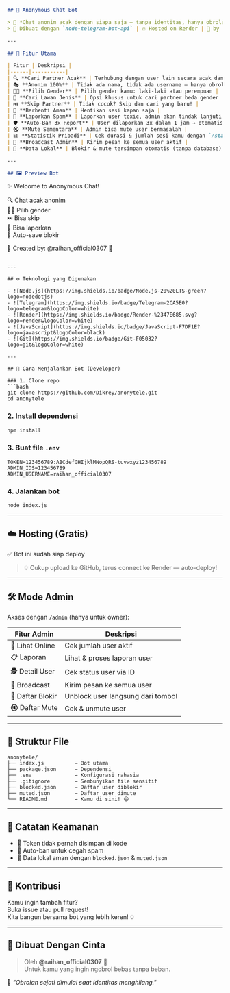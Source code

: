 ```markdown
## 🤖 Anonymous Chat Bot

> 🔐 *Chat anonim acak dengan siapa saja — tanpa identitas, hanya obrolan!*  
> 💬 Dibuat dengan `node-telegram-bot-api` | 🔥 Hosted on Render | 🚀 by [@raihan_official0307](https://t.me/raihan_official0307)

---

## 🎯 Fitur Utama

| Fitur | Deskripsi |
|------|-----------|
| 🔍 **Cari Partner Acak** | Terhubung dengan user lain secara acak dan anonim |
| 🎭 **Anonim 100%** | Tidak ada nama, tidak ada username — hanya obrolan |
| 👦👧 **Pilih Gender** | Pilih gender kamu: laki-laki atau perempuan |
| 🎯 **Cari Lawan Jenis** | Opsi khusus untuk cari partner beda gender |
| ⏭️ **Skip Partner** | Tidak cocok? Skip dan cari yang baru! |
| 🛑 **Berhenti Aman** | Hentikan sesi kapan saja |
| 🚨 **Laporkan Spam** | Laporkan user toxic, admin akan tindak lanjuti |
| 🛡️ **Auto-Ban 3x Report** | User dilaporkan 3x dalam 1 jam → otomatis diblokir |
| 🔇 **Mute Sementara** | Admin bisa mute user bermasalah |
| 📊 **Statistik Pribadi** | Cek durasi & jumlah sesi kamu dengan `/stats` |
| 📢 **Broadcast Admin** | Kirim pesan ke semua user aktif |
| 💾 **Data Lokal** | Blokir & mute tersimpan otomatis (tanpa database) |

---

## 🖼️ Preview Bot

```
✨ Welcome to Anonymous Chat!

🔍 Chat acak anonim  
👦👧 Pilih gender  
⏭️ Bisa skip  
🚨 Bisa laporkan  
🔐 Auto-save blokir  

👤 Created by: @raihan_official0307 💙
```

---

## ⚙️ Teknologi yang Digunakan

- ![Node.js](https://img.shields.io/badge/Node.js-20%20LTS-green?logo=nodedotjs)
- ![Telegram](https://img.shields.io/badge/Telegram-2CA5E0?logo=telegram&logoColor=white)
- ![Render](https://img.shields.io/badge/Render-%2347E685.svg?logo=render&logoColor=white)
- ![JavaScript](https://img.shields.io/badge/JavaScript-F7DF1E?logo=javascript&logoColor=black)
- ![Git](https://img.shields.io/badge/Git-F05032?logo=git&logoColor=white)

---

## 🚀 Cara Menjalankan Bot (Developer)

### 1. Clone repo
```bash
git clone https://github.com/Dikrey/anonytele.git
cd anonytele
```

### 2. Install dependensi
```bash
npm install
```

### 3. Buat file `.env`
```env
TOKEN=123456789:ABCdefGHIjklMNopQRS-tuvwxyz123456789
ADMIN_IDS=123456789
ADMIN_USERNAME=raihan_official0307
```

### 4. Jalankan bot
```bash
node index.js
```

---

## ☁️ Hosting (Gratis)
✅ Bot ini sudah siap deploy
> 💡 Cukup upload ke GitHub, terus connect ke Render — auto-deploy!

---

## 🛠️ Mode Admin

Akses dengan `/admin` (hanya untuk owner):

| Fitur Admin | Deskripsi |
|------------|----------|
| 👥 Lihat Online | Cek jumlah user aktif |
| 📋 Laporan | Lihat & proses laporan user |
| 🕵️ Detail User | Cek status user via ID |
| 📢 Broadcast | Kirim pesan ke semua user |
| 🚫 Daftar Blokir | Unblock user langsung dari tombol |
| 🔇 Daftar Mute | Cek & unmute user |

---

## 📂 Struktur File
```
anonytele/
├── index.js          → Bot utama
├── package.json      → Dependensi
├── .env              → Konfigurasi rahasia
├── .gitignore        → Sembunyikan file sensitif
├── blocked.json      → Daftar user diblokir
├── muted.json        → Daftar user dimute
└── README.md         → Kamu di sini! 😄
```

---

## 📌 Catatan Keamanan
- 🔐 Token tidak pernah disimpan di kode
- 🧯 Auto-ban untuk cegah spam
- 📁 Data lokal aman dengan `blocked.json` & `muted.json`

---

## 🤝 Kontribusi
Kamu ingin tambah fitur?  
Buka issue atau pull request!  
Kita bangun bersama bot yang lebih keren! 💡

---

## 💌 Dibuat Dengan Cinta
> Oleh **@raihan_official0307** 💙  
> Untuk kamu yang ingin ngobrol bebas tanpa beban.

🚀 *"Obrolan sejati dimulai saat identitas menghilang."*

```
